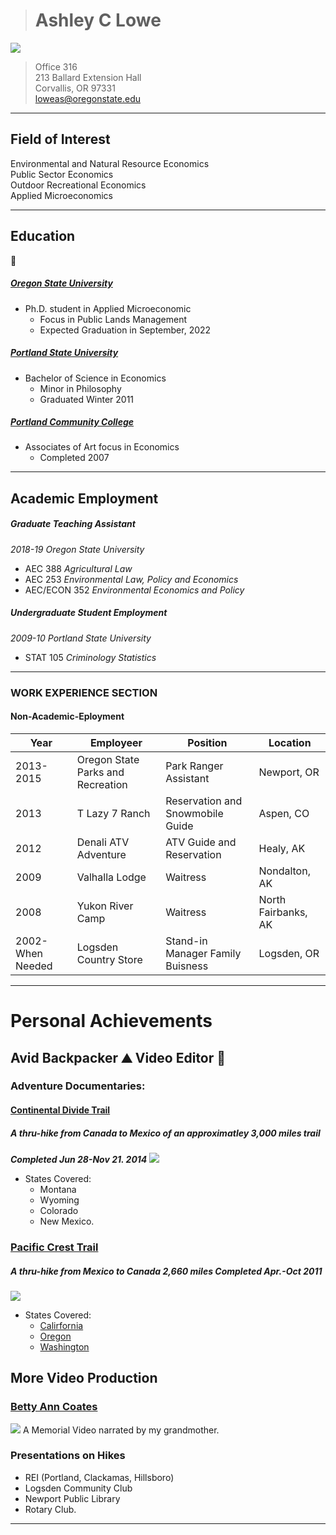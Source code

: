 ># Ashley C Lowe
![](https://github.com/loweas/loweas.github.io/blob/images/resumephoto.jpg?raw=true)
> Office 316  
213 Ballard Extension Hall  
Corvallis, OR 97331  
loweas@oregonstate.edu

------------------
## Field of Interest
Environmental and Natural Resource Economics  
Public Sector Economics  
Outdoor Recreational Economics  
Applied Microeconomics  

------------------
## Education  

:book:

##### [Oregon State University][]
* Ph.D. student in Applied Microeconomic
  * Focus in Public Lands Management
  * Expected Graduation in September, 2022 
  
##### [Portland State University][]
* Bachelor of Science in Economics
  * Minor in Philosophy
  * Graduated Winter 2011
  
##### [Portland Community College][]  
* Associates of Art focus in Economics
  * Completed 2007  
  
------------------
## Academic Employment
##### Graduate Teaching Assistant
*2018-19 Oregon State University*
* AEC 388 *Agricultural Law*
* AEC 253 *Environmental Law, Policy and Economics*
* AEC/ECON 352 *Environmental Economics and Policy*

##### Undergraduate Student Employment
*2009-10 Portland State University*
* STAT 105  *Criminology Statistics*


------------------
### WORK EXPERIENCE SECTION

#### Non-Academic-Eployment  

Year | Employeer | Position | Location
-----|-----------|----------|--------
2013-2015 | Oregon State Parks and Recreation | Park Ranger Assistant | Newport, OR
2013| T Lazy 7 Ranch|  Reservation and Snowmobile Guide  | Aspen, CO
2012| Denali ATV Adventure|ATV Guide and Reservation|   Healy, AK
2009| Valhalla Lodge| Waitress| Nondalton, AK
2008| Yukon River Camp| Waitress| North Fairbanks, AK
2002-When Needed| Logsden Country Store| Stand-in Manager Family Buisness| Logsden, OR

----------------
# Personal Achievements
## Avid Backpacker :mountain: Video Editor :movie_camera:
### Adventure Documentaries:
#### [Continental Divide Trail][]
##### A thru-hike from Canada to Mexico of an approximatley 3,000 miles trail
**_Completed Jun 28-Nov 21. 2014_**
![](https://github.com/loweas/loweas.github.io/blob/images/cdtmexico.jpg?raw=true)
* States Covered:
   *  Montana
   *   Wyoming
   *   Colorado
   *   New Mexico.


###  [Pacific Crest Trail][]
##### A thru-hike from Mexico to Canada 2,660 miles **_Completed Apr.-Oct 2011_**
 ![](https://github.com/loweas/loweas.github.io/blob/images/pctcanada.jpg?raw=true)
* States Covered:
  * [Calirfornia][]
  * [Oregon][]
  * [Washington][]

## More Video Production

### [Betty Ann Coates][]
![](https://github.com/loweas/loweas.github.io/blob/images/betty.jpg?raw=true) A Memorial Video narrated by my grandmother.  

### Presentations on Hikes
* REI (Portland, Clackamas, Hillsboro)
* Logsden Community Club
* Newport Public Library
* Rotary Club.   


--------







[Oregon State University]: https://appliedecon.oregonstate.edu
[Portland State University]: https://appliedecon.oregonstate.edu
[Portland Community College]: https://www.pcc.edu
[Continental Divide Trail]: https://www.youtube.com/watch?v=4XgV3uSzz80
[Pacific Crest Trail]: https://www.youtube.com/watch?v=AMRIv4hVJdU&t=79s
[Calirfornia]: https://www.youtube.com/watch?v=wICzGzU9prA&t=354s
[Oregon]: https://www.youtube.com/watch?v=tud3BTIA8tE&t=1s
[Washington]: https://www.youtube.com/watch?v=tud3BTIA8tE&t=1s
[Betty Ann Coates]: https://www.youtube.com/watch?v=8jDHu2i5XMk
